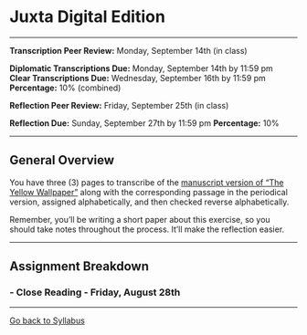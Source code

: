 # Juxta Digital Edition

_____

**Transcription Peer Review:** Monday, September 14th (in class)

**Diplomatic Transcriptions Due:** Monday, September 14th by 11:59 pm <br />
**Clear Transcriptions Due:** Wednesday, September 16th by 11:59 pm <br />
**Percentage:** 10% (combined)

**Reflection Peer Review:** Friday, September 25th (in class)

**Reflection Due:** Sunday, September 27th by 11:59 pm
**Percentage:** 10%

_____

## General Overview

You have three (3) pages to transcribe of the [manuscript version of “The Yellow Wallpaper”](http://schlesinger.radcliffe.harvard.edu/onlinecollections/gilman/search?topics[]=The%20Yellow%20Wall-Paper%20(Manuscript)&page=1) along with the corresponding passage in the periodical version, assigned alphabetically, and then checked reverse alphabetically. 

Remember, you’ll be writing a short paper about this exercise, so you should take notes throughout the process. It’ll make the reflection easier. 

_____

## Assignment Breakdown

### - Close Reading - Friday, August 28th

_____

[Go back to Syllabus](https://deanna-stover.github.io/coursesCNU/2020/idst270fall2020) 
